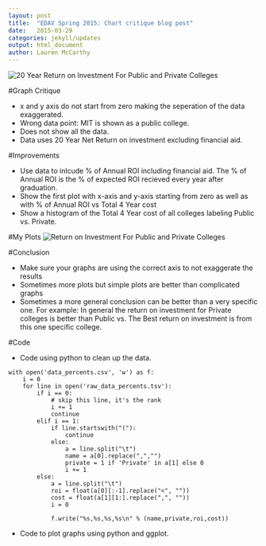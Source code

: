 ```yaml
---
layout: post
title:  "EDAV Spring 2015: Chart critique blog post"
date:   2015-03-29
categories: jekyll/updates 
output: html_document
author: Lauren McCarthy
---
```


![20 Year Return on Investment For Public and Private Colleges](https://raw.githubusercontent.com/lm2221/edav/gh-pages/_posts/assets/Lauren/chart.png)

#Graph Critique

+ x and y axis do not start from zero making the seperation of the data exaggerated.
+ Wrong data point: MIT is shown as a public college.
+ Does not show all the data.
+ Data uses 20 Year Net Return on investment excluding financial aid.

#Improvements

+ Use data to inlcude % of Annual ROI including financial aid. The % of Annual ROI is the % of expected ROI recieved every year after graduation.
+ Show the first plot with x-axis and y-axis starting from zero as well as with % of Annual ROI vs Total 4 Year cost
+ Show a histogram of the Total 4 Year cost of all colleges labeling Public vs. Private. 

#My Plots
![Return on Investment For Public and Private Colleges](https://raw.githubusercontent.com/lm2221/edav/gh-pages/_posts/assets/Lauren/figure_1.png)

#Conclusion

+ Make sure your graphs are using the correct axis to not exaggerate the results
+ Sometimes more plots but simple plots are better than complicated graphs
+ Sometimes a more general conclusion can be better than a very specific one. For example: In general the return on investment for Private colleges is better than Public vs. The Best return on investment is from this one specific college.

#Code

+ Code using python to clean up the data.

```
with open('data_percents.csv', 'w') as f:
    i = 0
    for line in open('raw_data_percents.tsv'):
        if i == 0:
            # skip this line, it's the rank
            i += 1
            continue
        elif i == 1:
            if line.startswith("("):
                continue
            else:
                a = line.split("\t")
                name = a[0].replace(",","")
                private = 1 if 'Private' in a[1] else 0
                i += 1
        else:
            a = line.split("\t")
            roi = float(a[0][:-1].replace("<", ""))
            cost = float(a[1][1:].replace(",", ""))
            i = 0

            f.write("%s,%s,%s,%s\n" % (name,private,roi,cost))
```


+ Code to plot graphs using python and ggplot.